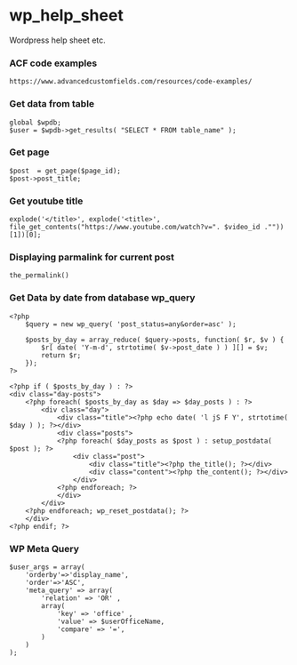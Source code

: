 # wp_help_sheet
Wordpress help sheet etc.
### ACF code examples
```
https://www.advancedcustomfields.com/resources/code-examples/
```

### Get  data from  table 

```
global $wpdb;
$user = $wpdb->get_results( "SELECT * FROM table_name" );

```

### Get page 

```
$post  = get_page($page_id);
$post->post_title;
```



### Get youtube title

```
explode('</title>', explode('<title>', file_get_contents("https://www.youtube.com/watch?v=". $video_id .""))[1])[0];
```


### Displaying parmalink for current post

```
the_permalink()
```

### Get Data by  date from database wp_query
```
<?php
    $query = new wp_query( 'post_status=any&order=asc' );

    $posts_by_day = array_reduce( $query->posts, function( $r, $v ) {
        $r[ date( 'Y-m-d', strtotime( $v->post_date ) ) ][] = $v;
        return $r;
    });
?>

<?php if ( $posts_by_day ) : ?>
<div class="day-posts">
	<?php foreach( $posts_by_day as $day => $day_posts ) : ?>
		<div class="day">
		    <div class="title"><?php echo date( 'l jS F Y', strtotime( $day ) ); ?></div>
		    <div class="posts">
		    <?php foreach( $day_posts as $post ) : setup_postdata( $post ); ?>
		        <div class="post">
		            <div class="title"><?php the_title(); ?></div>
		            <div class="content"><?php the_content(); ?></div>
		        </div>
		    <?php endforeach; ?>
		    </div>
		</div>
	<?php endforeach; wp_reset_postdata(); ?>
	</div>
<?php endif; ?>
```

### WP Meta Query

```
$user_args = array(
    'orderby'=>'display_name',
    'order'=>'ASC', 
    'meta_query' => array(
        'relation' => 'OR' ,
        array(
            'key' => 'office' ,
            'value' => $userOfficeName,
            'compare' => '=',
        )
    )
);
```

